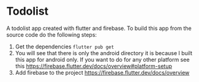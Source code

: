 # Todolist

A todolist app created with flutter and firebase.
To build this app from the source code do the following steps:

1. Get the dependencies `flutter pub get`
2. You will see that there is only the android directory it is because I built this app for android only. If you want to do for any other platform see this https://firebase.flutter.dev/docs/overview#platform-setup
3. Add firebase to the project https://firebase.flutter.dev/docs/overview
